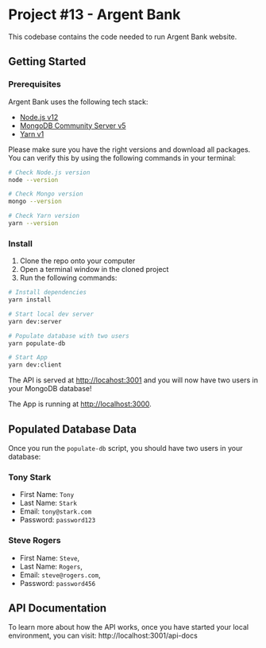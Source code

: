 # Project #13 - Argent Bank

This codebase contains the code needed to run Argent Bank website.

## Getting Started

### Prerequisites

Argent Bank uses the following tech stack:

- [Node.js v12](https://nodejs.org/en/)
- [MongoDB Community Server v5](https://www.mongodb.com/try/download/community)
- [Yarn v1](https://yarnpkg.com/getting-started/install)

Please make sure you have the right versions and download all packages. You can verify this by using the following commands in your terminal:

```bash
# Check Node.js version
node --version

# Check Mongo version
mongo --version

# Check Yarn version
yarn --version
```

### Install

1. Clone the repo onto your computer
1. Open a terminal window in the cloned project
1. Run the following commands:

```bash
# Install dependencies
yarn install

# Start local dev server
yarn dev:server

# Populate database with two users
yarn populate-db

# Start App
yarn dev:client
```

The API is served at [http://locahost:3001](http://locahost:3001) and you will now have two users in your MongoDB database!

The App is running at [http://localhost:3000](http://locahost:3000).

## Populated Database Data

Once you run the `populate-db` script, you should have two users in your database:

### Tony Stark

- First Name: `Tony`
- Last Name: `Stark`
- Email: `tony@stark.com`
- Password: `password123`

### Steve Rogers

- First Name: `Steve`,
- Last Name: `Rogers`,
- Email: `steve@rogers.com`,
- Password: `password456`

## API Documentation

To learn more about how the API works, once you have started your local environment, you can visit: http://localhost:3001/api-docs

